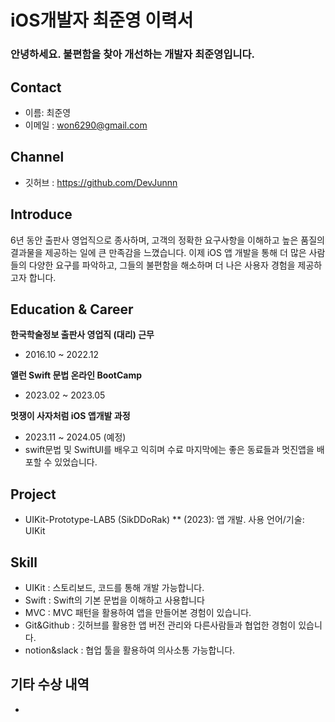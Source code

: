 # iOS개발자 최준영 이력서

### 안녕하세요. 불편함을 찾아 개선하는 개발자 최준영입니다.

## Contact
- 이름: 최준영
- 이메일 : won6290@gmail.com

## Channel
- 깃허브 : https://github.com/DevJunnn

## Introduce

6년 동안 출판사 영업직으로 종사하며, 고객의 정확한 요구사항을 이해하고 높은 품질의 결과물을 제공하는 일에 큰 만족감을 느꼈습니다. 
이제 iOS 앱 개발을 통해 더 많은 사람들의 다양한 요구를 파악하고, 그들의 불편함을 해소하며 더 나은 사용자 경험을 제공하고자 합니다.

## Education & Career

__한국학술정보 출판사 영업직 (대리) 근무__
- 2016.10 ~ 2022.12

__앨런 Swift 문법 온라인 BootCamp__
- 2023.02 ~ 2023.05

__멋쟁이 사자처럼  iOS 앱개발 과정__
- 2023.11 ~ 2024.05 (예정)
- swift문법 및 SwiftUI를 배우고 익히며 수료 마지막에는 좋은 동료들과 멋진앱을 배포할 수 있었습니다.

## Project
- UIKit-Prototype-LAB5 (SikDDoRak) ** (2023): 앱 개발. 사용 언어/기술: UIKit

##  Skill
- UIKit : 스토리보드, 코드를 통해 개발 가능합니다.
- Swift : Swift의 기본 문법을 이해하고 사용합니다
- MVC : MVC 패턴을 활용하여 앱을 만들어본 경험이 있습니다.
- Git&Github : 깃허브를 활용한 앱 버전 관리와 다른사람들과 협업한 경험이 있습니다.
- notion&slack : 협업 툴을 활용하여 의사소통 가능합니다.

## 기타 수상 내역
- 
